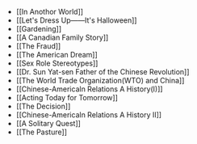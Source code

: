 - [[In Anothor World]]
- [[Let's Dress Up——It's Halloween]]
- [[Gardening]]
- [[A Canadian Family Story]]
- [[The Fraud]]
- [[The American Dream]]
- [[Sex Role Stereotypes]]
- [[Dr. Sun Yat-sen Father of the Chinese Revolution]]
- [[The World Trade Organization(WTO) and China]]
- [[Chinese-Americaln Relations  A History(I)]]
- [[Acting Today for Tomorrow]]
- [[The Decision]]
- [[Chinese-Americaln Relations A History II]]
- [[A Solitary Quest]]
- [[The Pasture]]